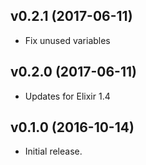 ## v0.2.1 (2017-06-11)

* Fix unused variables


## v0.2.0 (2017-06-11)

* Updates for Elixir 1.4


## v0.1.0 (2016-10-14)

* Initial release.
